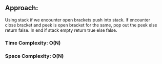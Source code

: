 ## Approach:
Using stack if we encounter open brackets push into stack. If encounter close bracket and peek is open bracket for the same, pop out the peek else return false. In end if stack empty return true else false.
​
### Time Complexity: O(N)
### Space Complexity: O(N)